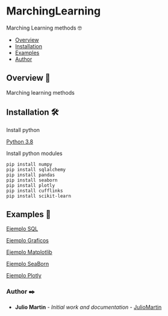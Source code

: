 # MarchingLearning
Marching Learning methods 🤓


+ [Overview](#Overview)
+ [Installation](#Installation)
+ [Examples](#Examples)
+ [Author](#Author)

## <a name="Overview"></a>Overview 📄

Marching learning methods

## <a name="Installation"></a>Installation 🛠️

Install python

[Python 3.8](https://www.python.org/downloads/)

Install python modules

```
pip install numpy
pip install sqlalchemy
pip install pandas
pip install seaborn
pip install plotly
pip install cufflinks
pip install scikit-learn
```


## <a name="Examples"></a>Examples 📢

[Ejemplo SQL](https://github.com/JulioUrjc/MarchingLearning/ejemplos/ejemploSQL.py)

[Ejemplo Graficos](https://github.com/JulioUrjc/MarchingLearning/ejemplos/ejemploGraficos.py)

[Ejemplo Matplotlib](https://github.com/JulioUrjc/MarchingLearning/ejemplos/ejemplomatplotlib.py)

[Ejemplo SeaBorn](https://github.com/JulioUrjc/MarchingLearning/ejemplos/ejemploSeaBorn.py)

[Ejemplo Plotly](https://github.com/JulioUrjc/MarchingLearning/ejemplos/ejemplosPlotly.py)

### <a name="Author">Author ✒️

* **Julio Martin** - *Initial work and documentation* - [JulioMartin](https://github.com/JulioUrjc)

<!-- También puedes mirar la lista de todos los [contribuyentes](https://github.com/your/project/contributors) quíenes han participado en este proyecto.--> 
